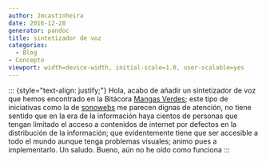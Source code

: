 ```yaml
---
author: Jmcastinheira
date: 2016-12-28
generator: pandoc
title: sintetizador de voz
categories:
  - Blog
- Concepto
viewport: width=device-width, initial-scale=1.0, user-scalable=yes
---
```




::: {style="text-align: justify;"}
Hola, acabo de añadir un sintetizador de voz que hemos encontrado en la
Bitácora [Mangas Verdes](http://mangasverdes.es/); este tipo de
iniciativas como la de [sonowebs](http://www.sonowebs.com/index.php) me
parecen dignas de atención, no tiene sentido que en la era de la
información haya cientos de personas que tengan limitado el acceso a
contenidos de internet por defectos en la distribución de la
información; que evidentemente tiene que ser accesible a todo el mundo
aunque tenga problemas visuales; animo pues a implementarlo. Un saludo.
Bueno, aún no he oído como funciona
:::
